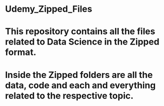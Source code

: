 # Udemy_Zipped_Files
# This repository contains all the files related to Data Science in the Zipped format.
# Inside the Zipped folders are all the data, code and each and everything related to the respective topic.
